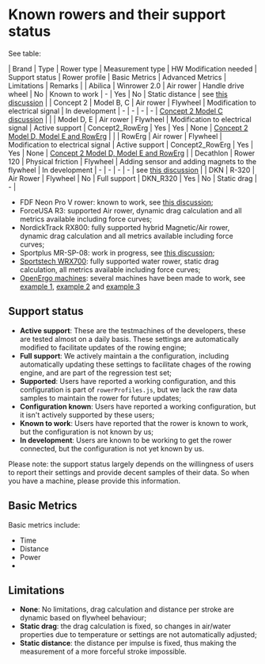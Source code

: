 # Known rowers and their support status

See table:

| Brand | Type | Rower type | Measurement type | HW Modification needed | Support status | Rower profile | Basic Metrics | Advanced Metrics | Limitations | Remarks |
| Abilica | Winrower 2.0 | Air rower | Handle drive wheel | No | Known to work | - | Yes | No | Static distance | see [this discussion](https://github.com/laberning/openrowingmonitor/discussions/48) |
| Concept 2 | Model B, C | Air rower | Flywheel | Modification to electrical signal | In development | - | - | - | - | [Concept 2 Model C discussion](https://github.com/laberning/openrowingmonitor/issues/77) |
| | Model D, E | Air rower | Flywheel | Modification to electrical signal | Active support | Concept2_RowErg | Yes | Yes | None | [Concept 2 Model D, Model E and RowErg](hardware_setup_Concept2_RowErg.md) |
| | RowErg | Air rower | Flywheel | Modification to electrical signal | Active support | Concept2_RowErg | Yes | Yes | None | [Concept 2 Model D, Model E and RowErg](hardware_setup_Concept2_RowErg.md) |
| Decathlon | Rower 120 | Physical friction | Flywheel | Adding sensor and adding magnets to the flywheel | In development | - | - | - | - | see [this discussion](https://github.com/laberning/openrowingmonitor/issues/110) |
| DKN | R-320 | Air Rower | Flywheel | No | Full support | DKN_R320 | Yes | No | Static drag | - |


* FDF Neon Pro V rower: known to work, see [this discussion](https://github.com/laberning/openrowingmonitor/discussions/87);
* ForceUSA R3: supported Air rower, dynamic drag calculation and all metrics available including force curves;
* NordickTrack RX800: fully supported hybrid Magnetic/Air rower, dynamic drag calculation and all metrics available including force curves;
* Sportplus MR-SP-08: work in progress, see [this discussion](https://github.com/laberning/openrowingmonitor/discussions/95);
* [Sportstech WRX700](hardware_setup_WRX700.md): fully supported water rower, static drag calculation, all metrics available including force curves;
* [OpenErgo machines](https://openergo.webs.com/): several machines have been made to work, see [example 1](https://github.com/laberning/openrowingmonitor/discussions/80), [example 2](https://github.com/laberning/openrowingmonitor/discussions/105) and [example 3](https://github.com/laberning/openrowingmonitor/discussions/115)

## Support status
* **Active support**: These are the testmachines of the developers, these are tested almost on a daily basis. These settings are automatically modified to facilitate updates of the rowing engine;
* **Full support**: We actively maintain a the configuration, including automatically updating these settings to facilitate chages of the rowing engine, and are part of the regression test set;
* **Supported**: Users have reported a working configuration, and this configuration is part of `rowerProfiles.js`, but we lack the raw data samples to maintain the rower for future updates;
* **Configuration known**: Users have reported a working configuration, but it isn't actively supported by these users;
* **Known to work**: Users have reported that the rower is known to work, but the configuration is not known by us;
* **In development**: Users are known to be working to get the rower connected, but the configuration is not yet known by us.

Please note: the support status largely depends on the willingness of users to report their settings and provide decent samples of their data. So when you have a machine, please provide this information.

## Basic Metrics
Basic metrics include:
* Time
* Distance
* Power
* 

## Limitations
* **None**: No limitations, drag calculation and distance per stroke are dynamic based on flywheel behaviour;
* **Static drag**: the drag calculation is fixed, so changes in air/water properties due to temperature or settings are not automatically adjusted;
* **Static distance**: the distance per impulse is fixed, thus making the measurement of a more forceful stroke impossible.
